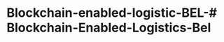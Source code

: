 # Blockchain-enabled-logistic-BEL-#   B l o c k c h a i n - E n a b l e d - L o g i s t i c s - B e l  
 
